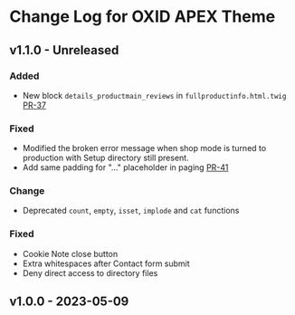 # Change Log for OXID APEX Theme

## v1.1.0 - Unreleased

### Added
- New block `details_productmain_reviews` in `fullproductinfo.html.twig` [PR-37](https://github.com/OXID-eSales/apex-theme/pull/37)

### Fixed
- Modified the broken error message when shop mode is turned to production with Setup directory still present. 
- Add same padding for "..." placeholder in paging [PR-41](https://github.com/OXID-eSales/apex-theme/pull/41)

### Change
- Deprecated `count`, `empty`, `isset`, `implode` and `cat` functions

### Fixed
- Cookie Note close button
- Extra whitespaces after Contact form submit
- Deny direct access to directory files

## v1.0.0 - 2023-05-09
